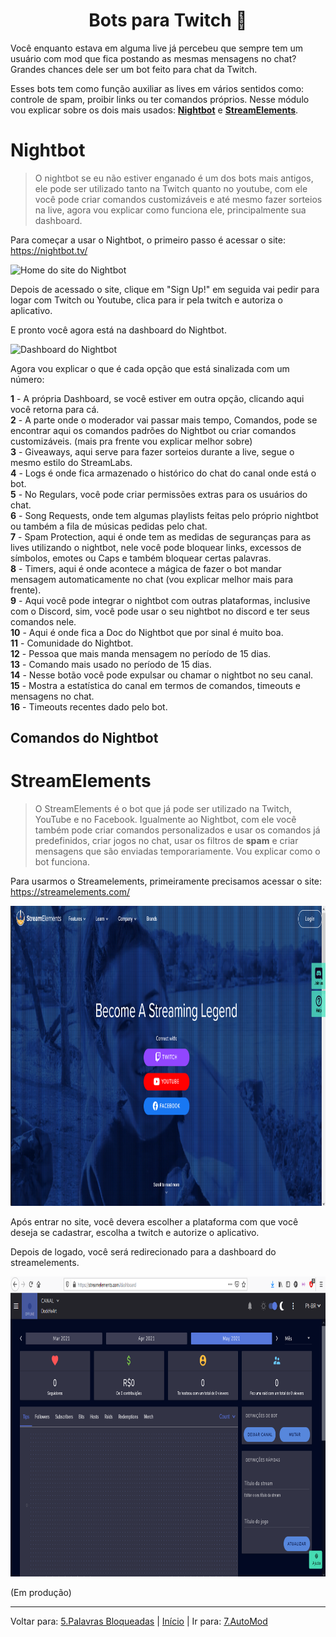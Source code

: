 <h1 align="center">Bots para Twitch 🤖</h1>

Você enquanto estava em alguma live já percebeu que sempre tem um usuário com mod que fica postando as mesmas mensagens no chat? Grandes chances dele ser um bot feito para chat da Twitch.  

Esses bots tem como função auxiliar as lives em vários sentidos como: controle de spam, proibir links ou ter comandos próprios. Nesse módulo vou explicar sobre os dois mais usados: [**Nightbot**](#Nightbot) e [**StreamElements**](#StreamElements).

# Nightbot

>O nightbot se eu não estiver enganado é um dos bots mais antigos, ele pode ser utilizado tanto na Twitch quanto no youtube, com ele você pode criar comandos customizáveis e até mesmo fazer sorteios na live, agora vou explicar como funciona ele, principalmente sua dashboard.

Para começar a usar o Nightbot, o primeiro passo é acessar o site: https://nightbot.tv/  


<img src="../assets/Nightbot.png" alt="Home do site do Nightbot" width="720px" height="480px">  

Depois de acessado o site, clique em "Sign Up!" em seguida vai pedir para logar com Twitch ou Youtube, clica para ir pela twitch e autoriza o aplicativo.

E pronto você agora está na dashboard do Nightbot.

<img src="../assets/Nightbot-dashboard.png" alt="Dashboard do Nightbot" width="720px" height="480px">  

Agora vou explicar o que é cada opção que está sinalizada com um número:  

**1** - A própria Dashboard, se você estiver em outra opção, clicando aqui você retorna para cá.  
**2** - A parte onde o moderador vai passar mais tempo, Comandos, pode se encontrar aqui os comandos padrões do Nightbot ou criar comandos customizáveis. (mais pra frente vou explicar melhor sobre)  
**3** - Giveaways, aqui serve para fazer sorteios durante a live, segue o mesmo estilo do StreamLabs.  
**4** - Logs é onde fica armazenado o histórico do chat do canal onde está o bot.  
**5** - No Regulars, você pode criar permissões extras para os usuários do chat.  
**6** - Song Requests, onde tem algumas playlists feitas pelo próprio nightbot ou também a fila de músicas pedidas pelo chat.  
**7** - Spam Protection, aqui é onde tem as medidas de seguranças para as lives utilizando o nightbot, nele você pode bloquear links, excessos de símbolos, emotes ou Caps e também bloquear certas palavras.    
**8** - Timers, aqui é onde acontece a mágica de fazer o bot mandar mensagem automaticamente no chat (vou explicar melhor mais para frente).  
**9** - Aqui você pode integrar o nightbot com outras plataformas, inclusive com o Discord, sim, você pode usar o seu nightbot no discord e ter seus comandos nele.  
**10** - Aqui é onde fica a Doc do Nightbot que por sinal é muito boa.  
**11** - Comunidade do Nightbot.  
**12** - Pessoa que mais manda mensagem no período de 15 dias.  
**13** - Comando mais usado no período de 15 dias.  
**14** - Nesse botão você pode expulsar ou chamar o nightbot no seu canal.  
**15** - Mostra a estatística do canal em termos de comandos, timeouts e mensagens no chat.  
**16** - Timeouts recentes dado pelo bot.
 
## Comandos do Nightbot

# StreamElements

>O StreamElements é o bot que já pode ser utilizado na Twitch, YouTube e no Facebook. Igualmente ao Nightbot, com ele você também pode criar comandos personalizados e usar os comandos já predefinidos, criar jogos no chat, usar os filtros de <b>spam</b> e criar mensagens que são enviadas temporariamente. Vou explicar como o bot funciona.  

Para usarmos o Streamelements, primeiramente precisamos acessar o site: https://streamelements.com/

<img src="../assets/Streamelements.png" alt="Home no site do Streamelements" width="720px" height="480px">

Após entrar no site, você devera escolher a plataforma com que você deseja se cadastrar, escolha a twitch e autorize o aplicativo.

Depois de logado, você será redirecionado para a dashboard do streamelements.

<img src="../assets/Streamelements-dashboard.png" alt="Home no site do Streamelements" width="720px" height="480px">

(Em produção)

----
Voltar para: [5.Palavras Bloqueadas](/contents/5.Palavras.md) | [Início](/README.md) | Ir para: [7.AutoMod](/contents/7.AutoMod.md)
